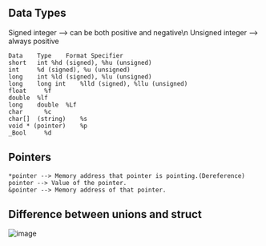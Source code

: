## Data Types
Signed integer --> can be both positive and negative\n
Unsigned integer --> always positive

```
Data    Type	Format Specifier
short   int	%hd (signed), %hu (unsigned)
int	    %d (signed), %u (unsigned)
long    int	%ld (signed), %lu (unsigned)
long    long int	%lld (signed), %llu (unsigned)
float	  %f
double	%lf
long    double	%Lf
char	  %c
char[]  (string)	%s
void * (pointer)	%p
_Bool	  %d
```
## Pointers
```
*pointer --> Memory address that pointer is pointing.(Dereference)
pointer --> Value of the pointer.
&pointer --> Memory address of that pointer.
```

## Difference between unions and struct
![image](https://github.com/user-attachments/assets/cb1d2a1a-8e16-4349-b19f-200f5976bb0a)
